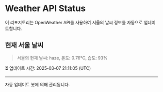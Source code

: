 
# Weather API Status

이 리포지토리는 OpenWeather API를 사용하여 서울의 날씨 정보를 자동으로 업데이트합니다.

## 현재 서울 날씨
> 서울의 현재 날씨: haze, 온도: 0.76°C, 습도: 93%

⏳ 업데이트 시간: 2025-03-07 21:11:05 (UTC)

---
자동 업데이트 봇에 의해 관리됩니다.
